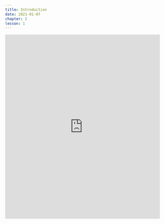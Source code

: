 ```yaml
---
title: Introduction
date: 2021-01-07
chapter: 2
lesson: 1
---
```


<iframe width="100%" height="600" src="https://www.youtube.com/embed/jZVcQQe8g7Y" title="YouTube video player" frameborder="0" allow="accelerometer; autoplay; clipboard-write; encrypted-media; gyroscope; picture-in-picture" allowfullscreen></iframe>